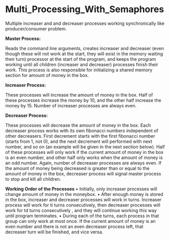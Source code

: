 # Multi_Processing_With_Semaphores

Multiple increaser and and decreaser processes working synchronically like producer/consumer problem. 

**Master Process:**

Reads the command line arguments, creates increaser and decreaser (even
though these will not work at the start, they will exist in the memory waiting their turn)
processor at the start of the program, and keeps the program working until all children
(increaser and decreaser) processes finish their work. This process is also responsible for
initializing a shared memory section for amount of money in the box. 

**Increaser Process:**

These processes will increase the amount of money in the box. Half of
these processes increase the money by 10, and the other half increase the money by 15.
Number of increaser processes are always even.

**Decreaser Process:**

These processes will decrease the amount of money in the box. Each
decreaser process works with its own fibonacci numbers independent of other decreasers.
First decrement starts with the first fibonacci number (starts from 1, not 0), and the next
decrement will performed with next number, and so on (an example will be given in the next
section below). Half of these processes will only work if the current amount of money in
the box is an even number, and other half only works when the amount of money is an odd
number. Again, number of decreaser processes are always even. If the amount of money
being decreased is greater than or equal to the amount of money in the box, decreaser
process will signal master process to stop and kill all children.

**Working Order of the Processes**
• Initially, only increaser processes will change amount of money in the moneybox.
• After enough money is stored in the box, increaser and decreaser processes will work in
turns. Increaser process will work for ti turns consecutively, then decreaser processes will
work for td turns consecutively , and they will continue working this way until program
terminates.
• During each of the turns, each process in that group can only work at most once. If the
current amount of money is an even number and there is not an even decreaser process left,
that decreaser turn will be finished, and vice versa.
